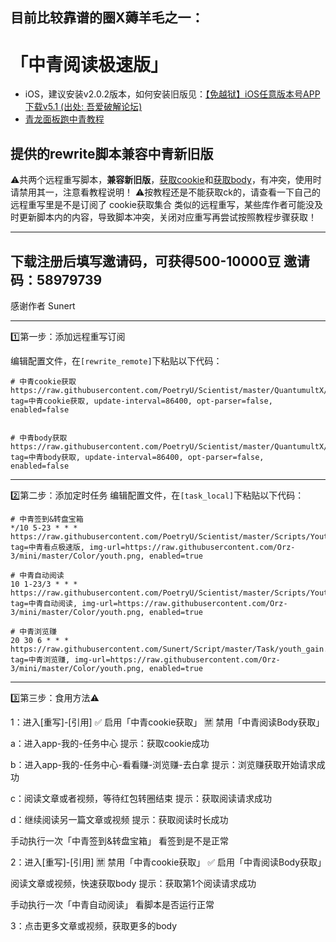 ## 目前比较靠谱的圈X薅羊毛之一：
# 「中青阅读极速版」

* iOS，建议安装v2.0.2版本，如何安装旧版见：[【免越狱】iOS任意版本号APP下载v5.1 (出处: 吾爱破解论坛)](https://www.52pojie.cn/thread-1284776-1-1.html)
* [青龙面板跑中青教程](https://note.youdao.com/ynoteshare1/index.html?id=3a17dce54e83fd25a7a3de757b9b70cc)

## 提供的rewrite脚本兼容中青新旧版


⚠️共两个远程重写脚本，**兼容新旧版**，[获取cookie](https://raw.githubusercontent.com/PoetryU/Scientist/master/QuantumultX/rewrite/Youth_cookie.conf)和[获取body](https://raw.githubusercontent.com/PoetryU/Scientist/master/QuantumultX/rewrite/Youth_Read.conf)，有冲突，使用时请禁用其一，注意看教程说明！
⚠️按教程还是不能获取ck的，请查看一下自己的远程重写里是不是订阅了 cookie获取集合 类似的远程重写，某些库作者可能没及时更新脚本内的内容，导致脚本冲突，关闭对应重写再尝试按照教程步骤获取！

----------
下载注册后填写邀请码，可获得500-10000豆
邀请码：58979739
----------

感谢作者 Sunert

----------

1️⃣第一步：添加远程重写订阅

编辑配置文件，在`[rewrite_remote]`下粘贴以下代码：
```
# 中青cookie获取
https://raw.githubusercontent.com/PoetryU/Scientist/master/QuantumultX/rewrite/Youth_cookie.conf, tag=中青cookie获取, update-interval=86400, opt-parser=false, enabled=false


# 中青body获取
https://raw.githubusercontent.com/PoetryU/Scientist/master/QuantumultX/rewrite/Youth_Read.conf, tag=中青body获取, update-interval=86400, opt-parser=false, enabled=false
```
----------

2️⃣第二步：添加定时任务
编辑配置文件，在`[task_local]`下粘贴以下代码：
```
# 中青签到&转盘宝箱
*/10 5-23 * * * https://raw.githubusercontent.com/PoetryU/Scientist/master/Scripts/Youth/youth.js, tag=中青看点极速版, img-url=https://raw.githubusercontent.com/Orz-3/mini/master/Color/youth.png, enabled=true

# 中青自动阅读
10 1-23/3 * * * https://raw.githubusercontent.com/PoetryU/Scientist/master/Scripts/Youth/Youth_Read.js, tag=中青自动阅读, img-url=https://raw.githubusercontent.com/Orz-3/mini/master/Color/youth.png, enabled=true

# 中青浏览赚
20 30 6 * * * https://raw.githubusercontent.com/Sunert/Script/master/Task/youth_gain.js, tag=中青浏览赚, img-url=https://raw.githubusercontent.com/Orz-3/mini/master/Color/youth.png, enabled=true
```
----------

3️⃣第三步：食用方法⚠️

1：进入[重写]-[引用]
✅ 启用「中青cookie获取」
🈲 禁用「中青阅读Body获取」

a：进入app-我的-任务中心
提示：获取cookie成功

b：进入app-我的-任务中心-看看赚-浏览赚-去白拿
提示：浏览赚获取开始请求成功

c：阅读文章或者视频，等待红包转圈结束
提示：获取阅读请求成功

d：继续阅读另一篇文章或视频
提示：获取阅读时长成功

手动执行一次「中青签到&转盘宝箱」
看签到是不是正常

2：进入[重写]-[引用]
🈲 禁用「中青cookie获取」
✅ 启用「中青阅读Body获取」

阅读文章或视频，快速获取body
提示：获取第1个阅读请求成功

手动执行一次「中青自动阅读」
看脚本是否运行正常

3：点击更多文章或视频，获取更多的body